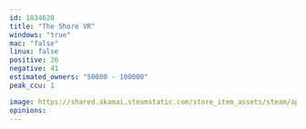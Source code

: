 ```yaml
---
id: 1834620
title: "The Shore VR"
windows: "true"
mac: "false"
linux: false
positive: 26
negative: 41
estimated_owners: "50000 - 100000"
peak_ccu: 1

image: https://shared.akamai.steamstatic.com/store_item_assets/steam/apps/1834620/header.jpg?t=1644838711
opinions:
---
```

